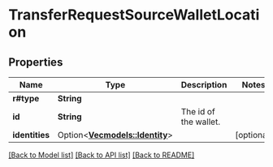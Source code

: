 # TransferRequestSourceWalletLocation

## Properties

Name | Type | Description | Notes
------------ | ------------- | ------------- | -------------
**r#type** | **String** |  | 
**id** | **String** | The id of the wallet. | 
**identities** | Option<[**Vec<models::Identity>**](Identity.md)> |  | [optional]

[[Back to Model list]](../README.md#documentation-for-models) [[Back to API list]](../README.md#documentation-for-api-endpoints) [[Back to README]](../README.md)


